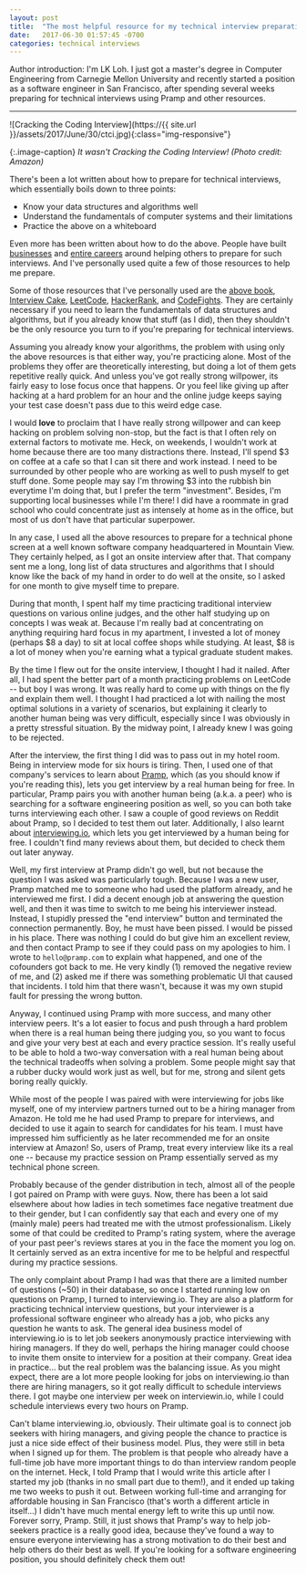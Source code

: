 ```yaml
---
layout: post
title:  "The most helpful resource for my technical interview preparations"
date:   2017-06-30 01:57:45 -0700
categories: technical interviews
---
```


Author introduction: 
I'm LK Loh. I just got a master's degree in Computer Engineering
from Carnegie Mellon University and
recently started a position as a software engineer in San Francisco,
after spending several weeks
preparing for technical interviews using Pramp and other resources.

***

![Cracking the Coding Interview](https://{{ site.url }}/assets/2017/June/30/ctci.jpg){:class="img-responsive"}

{:.image-caption}
*It wasn't Cracking the Coding Interview! (Photo credit: Amazon)*

There's been a lot written about how to prepare for technical interviews,
which essentially boils down to three points:
* Know your data structures and algorithms well
* Understand the fundamentals of computer systems and their limitations
* Practice the above on a whiteboard

Even more has been written about how to do the above. 
People have built [businesses](https://www.interviewcake.com/) 
and [entire careers](http://www.gayle.com/) around helping 
others to prepare for such interviews. 
And I've personally used quite a few of those resources to help me prepare. 

Some of those resources that I've personally used are the [above book](http://www.crackingthecodinginterview.com/), 
[Interview Cake](https://www.interviewcake.com/), 
[LeetCode](https://leetcode.com/), [HackerRank](https://www.hackerrank.com/), 
and [CodeFights](https://codefights.com/).
They are certainly necessary if you need to learn the fundamentals
of data structures and algorithms,
but if you already know that stuff (as I did),
then they shouldn't be the only resource you turn to if you're
preparing for technical interviews.

Assuming you already know your algorithms, 
the problem with using only the above resources
is that either way, you're practicing alone. 
Most of the problems they offer are theoretically interesting, 
but doing a lot of them gets repetitive really quick. 
And unless you've got really strong willpower,
its fairly easy to lose focus once that happens. 
Or you feel like giving up after hacking at a hard problem for an hour
and the online judge keeps saying your test case doesn't pass due to this weird edge case. 

I would **love** to proclaim that I have really strong willpower
and can keep hacking on problem solving non-stop,
but the fact is that I often rely on external factors to motivate me.
Heck, on weekends, 
I wouldn't work at home because there are too many distractions there.
Instead, I'll spend $3 on coffee at a cafe so that I can sit there and work instead.
I need to be surrounded by other people who are working as well
to push myself to get stuff done.
Some people may say I'm throwing $3 into the rubbish bin everytime I'm doing that,
but I prefer the term "investment".
Besides, I'm supporting local businesses while I'm there!
I did have a roommate in grad school who could concentrate just as intensely
at home as in the office, 
but most of us don't have that particular superpower.

In any case, I used all the above resources to prepare for a technical phone screen 
at a well known software company headquartered in Mountain View.
They certainly helped, as I got an onsite interview after that.
That company sent me a long, long list of data structures and algorithms
that I should know like the back of my hand in order to do well at the onsite, 
so I asked for one month to give myself time to prepare.

During that month, I spent half my time 
practicing traditional interview questions on various online judges,
and the other half studying up on concepts I was weak at.
Because I'm really bad at concentrating on anything requiring hard focus in my apartment,
I invested a lot of money (perhaps $8 a day) to sit at local coffee shops while studying. 
At least, $8 is a lot of money when you're earning
what a typical graduate student makes.

By the time I flew out for the onsite interview,
I thought I had it nailed.
After all, I had spent the better part of a month
practicing problems on LeetCode -- but boy I was wrong.
It was really hard to come up with things on the fly and explain them well.
I thought I had practiced a lot with nailing the most optimal
solutions in a variety of scenarios,
but explaining it clearly to another human being was very difficult,
especially since I was obviously in a pretty stressful situation.
By the midway point, I already knew I was going to be rejected.
 
After the interview, 
the first thing I did was to pass out in my hotel room. 
Being in interview mode for six hours is tiring.
Then, I used one of that company's services 
to learn about [Pramp](https://pramp.com/#/),
which (as you should know if you're reading this),
lets you get interview by a real human being for free.
In particular, Pramp pairs you with another human being (a.k.a. a peer) who
is searching for a software engineering position as well,
so you can both take turns interviewing each other.
I saw a couple of good reviews on Reddit about Pramp, 
so I decided to test them out later.
Additionally, I also learnt about [interviewing.io](https://interviewing.io/),
which lets you get interviewed by a human being for free.
I couldn't find many reviews about them,
but decided to check them out later anyway.

Well, my first interview at Pramp didn't go well,
but not because the question I was asked was particularly tough.
Because I was a new user, Pramp matched me to someone who had used the platform already,
and he interviewed me first. 
I did a decent enough job at answering the question well,
and then it was time to switch to me being his interviewer instead.
Instead, I stupidly pressed the "end interview" button and
terminated the connection permanently. 
Boy, he must have been pissed. I would be pissed in his place. 
There was nothing I could do but give him an excellent review,
and then contact Pramp to see if they could pass on my apologies to him. 
I wrote to `hello@pramp.com` to explain what happened,
and one of the cofounders got back to me. 
He very kindly (1) removed the negative review of me,
and (2) asked me if there was something problematic UI that caused that incidents.
I told him that there wasn't,
because it was my own stupid fault for pressing the wrong button.

Anyway, I continued using Pramp with more success, and many other interview peers.
It's a lot easier to focus and push through a hard problem when there 
is a real human being there judging you,
so you want to focus and give your very best at each and every practice session.
It's really useful to be able to hold a two-way conversation with a real human being
about the technical tradeoffs when solving a problem.
Some people might say that a rubber ducky would work just as well,
but for me, strong and silent gets boring really quickly.

While most of the people I was paired with were interviewing for jobs like myself,
one of my interview partners turned out to be a hiring manager from Amazon.
He told me he had used Pramp to prepare for interviews,
and decided to use it again to search for candidates for his team.
I must have impressed him sufficiently as he 
later recommended me for an onsite interview at Amazon!
So, users of Pramp, treat every interview like its a real one -- 
because my practice session on Pramp essentially served
as my technical phone screen.

Probably because of the gender distribution in tech, 
almost all of the people I got paired on Pramp with were guys.
Now, there has been a lot said elsewhere about how
ladies in tech sometimes face negative treatment due to their gender,
but I can confidently say that each and every one of my (mainly male) peers
had treated me with the utmost professionalism.
Likely some of that could be credited to Pramp's rating system,
where the average of your past peer's reviews stares at you in the face the moment you log on.
It certainly served as an extra incentive for me
to be helpful and respectful during my practice sessions.

The only complaint about Pramp I had
was that there are a limited number of questions (~50) in their database,
so once I started running low on questions on Pramp, I turned to interviewing.io.
They are also a platform for practicing technical interview questions,
but your interviewer is a professional software engineer who already has a job,
who picks any question he wants to ask.
The general idea business model of interviewing.io is to 
let job seekers anonymously practice interviewing with hiring managers.
If they do well, perhaps the hiring manager could choose to invite
them onsite to interview for a position at their company.
Great idea in practice... but the real problem was the balancing issue.
As you might expect, there are a lot more people looking for jobs on interviewing.io
than there are hiring managers,
so it got really difficult to schedule interviews there.
I got maybe one interview per week on interviewin.io, 
while I could schedule interviews every two hours on Pramp.

Can't blame interviewing.io, obviously. 
Their ultimate goal is to connect job seekers with hiring managers,
and giving people the chance to practice
is just a nice side effect of their business model. 
Plus, they were still in beta when I signed up for them. 
The problem is that people who already have a full-time job
have more important things to do than interview random people on the internet.
Heck, I told Pramp that I would write this article after I started my job
(thanks in no small part due to them!),
and it ended up taking me two weeks to push it out.
Between working full-time and arranging for affordable housing in San Francisco 
(that's worth a different article in itself...)
I didn't have much mental energy left to write this up until now.
Forever sorry, Pramp.
Still, it just shows that Pramp's way to help job-seekers practice
is a really good idea, because they've found a way to ensure
everyone interviewing has a strong motivation to do their best
and help others do their best as well.
If you're looking for a software engineering position,
you should definitely check them out!























